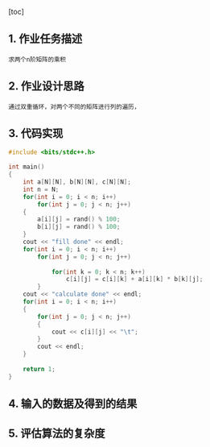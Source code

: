 [toc]

## 1. 作业任务描述

    求两个n阶矩阵的乘积

## 2. 作业设计思路

    通过双重循环，对两个不同的矩阵进行列的遍历，

## 3. 代码实现

``` c++
#include <bits/stdc++.h>

int main()
{
    int a[N][N], b[N][N], c[N][N];
    int n = N;
    for(int i = 0; i < n; i++)
    	for(int j = 0; j < n; j++)
	{
		a[i][j] = rand() % 100;
		b[i][j] = rand() % 100;
	}
    cout << "fill done" << endl;
    for(int i = 0; i < n; i++)
        for(int j = 0; j < n; j++)
        
            for(int k = 0; k < n; k++)
                c[i][j] = c[i][k] + a[i][k] * b[k][j];
        }
    cout << "calculate done" << endl;
    for(int i = 0; i < n; i++)
    {
	    for(int j = 0; j < n; j++)
	    {
		    cout << c[i][j] << "\t";
	    }
	    cout << endl;
    }
    
    return 1;
}


```

## 4. 输入的数据及得到的结果

## 5. 评估算法的复杂度

